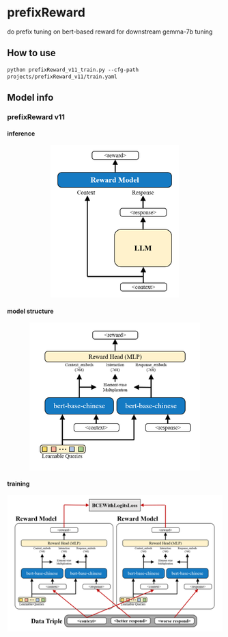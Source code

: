 # prefixReward
do prefix tuning on bert-based reward for downstream gemma-7b tuning

## How to use
```shell
python prefixReward_v11_train.py --cfg-path projects/prefixReward_v11/train.yaml
```

## Model info
### prefixReward v11
#### inference
<div align="center">
  <img src="https://github.com/yasaisen/prefixReward/blob/main/doc/prefixReward_v11/prefixReward_v11_inference.png" alt="inference" width="300">
</div>

#### model structure
<div align="center">
  <img src="https://github.com/yasaisen/prefixReward/blob/main/doc/prefixReward_v11/prefixReward_v11_model.png" alt="model structure" width="400">
</div>

#### training
<div align="center">
  <img src="https://github.com/yasaisen/prefixReward/blob/main/doc/prefixReward_v11/prefixReward_v11_training.png" alt="training" width="600">
</div>

